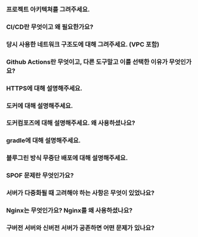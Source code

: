 ### 프로젝트 아키텍쳐를 그려주세요.

### CI/CD란 무엇이고 왜 필요한가요?

### 당시 사용한 네트워크 구조도에 대해 그려주세요. (VPC 포함)

### Github Actions란 무엇이고, 다른 도구말고 이를 선택한 이유가 무엇인가요?

### HTTPS에 대해 설명해주세요.

### 도커에 대해 설명해주세요.

### 도커컴포즈에 대해 설명해주세요. 왜 사용하셨나요?

### gradle에 대해 설명해주세요.

### 블루그린 방식 무중단 배포에 대해 설명해주세요.

### SPOF 문제란 무엇인가요?

### 서버가 다중화될 때 고려해야 하는 사항은 무엇이 있었나요?

### Nginx는 무엇인가요? Nginx를 왜 사용하셨나요?

### 구버전 서버와 신버전 서버가 공존하면 어떤 문제가 있나요?
